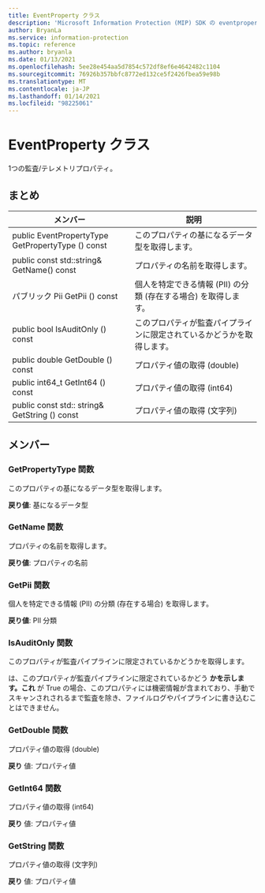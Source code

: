 ```yaml
---
title: EventProperty クラス
description: 'Microsoft Information Protection (MIP) SDK の eventproperty:: undefined クラスを文書にします。'
author: BryanLa
ms.service: information-protection
ms.topic: reference
ms.author: bryanla
ms.date: 01/13/2021
ms.openlocfilehash: 5ee28e454aa5d7854c572df8ef6e4642482c1104
ms.sourcegitcommit: 76926b357bbfc8772ed132ce5f2426fbea59e98b
ms.translationtype: MT
ms.contentlocale: ja-JP
ms.lasthandoff: 01/14/2021
ms.locfileid: "98225061"
---
```

# <a name="class-eventproperty"></a>EventProperty クラス 
1つの監査/テレメトリプロパティ。
  
## <a name="summary"></a>まとめ
 メンバー                        | 説明                                
--------------------------------|---------------------------------------------
public EventPropertyType GetPropertyType () const  |  このプロパティの基になるデータ型を取得します。
public const std::string& GetName() const  |  プロパティの名前を取得します。
パブリック Pii GetPii () const  |  個人を特定できる情報 (PII) の分類 (存在する場合) を取得します。
public bool IsAuditOnly () const  |  このプロパティが監査パイプラインに限定されているかどうかを取得します。
public double GetDouble () const  |  プロパティ値の取得 (double)
public int64_t GetInt64 () const  |  プロパティ値の取得 (int64)
public const std:: string& GetString () const  |  プロパティ値の取得 (文字列)
  
## <a name="members"></a>メンバー
  
### <a name="getpropertytype-function"></a>GetPropertyType 関数
このプロパティの基になるデータ型を取得します。

  
**戻り値**: 基になるデータ型
  
### <a name="getname-function"></a>GetName 関数
プロパティの名前を取得します。

  
**戻り値**: プロパティの名前
  
### <a name="getpii-function"></a>GetPii 関数
個人を特定できる情報 (PII) の分類 (存在する場合) を取得します。

  
**戻り値**: PII 分類
  
### <a name="isauditonly-function"></a>IsAuditOnly 関数
このプロパティが監査パイプラインに限定されているかどうかを取得します。

  
は、このプロパティが監査パイプラインに限定されているかどう **かを示します。これ** が True の場合、このプロパティには機密情報が含まれており、手動でスキャンされされるまで監査を除き、ファイルログやパイプラインに書き込むことはできません。
  
### <a name="getdouble-function"></a>GetDouble 関数
プロパティ値の取得 (double)

  
**戻り** 値: プロパティ値
  
### <a name="getint64-function"></a>GetInt64 関数
プロパティ値の取得 (int64)

  
**戻り** 値: プロパティ値
  
### <a name="getstring-function"></a>GetString 関数
プロパティ値の取得 (文字列)

  
**戻り** 値: プロパティ値